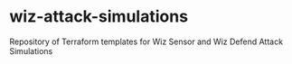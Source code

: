 # wiz-attack-simulations
Repository of Terraform templates for Wiz Sensor and Wiz Defend Attack Simulations
